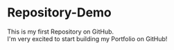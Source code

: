 # Repository-Demo
This is my first Repository on GitHub.
<Br>
I'm very excited to start building my Portfolio on GitHub!
